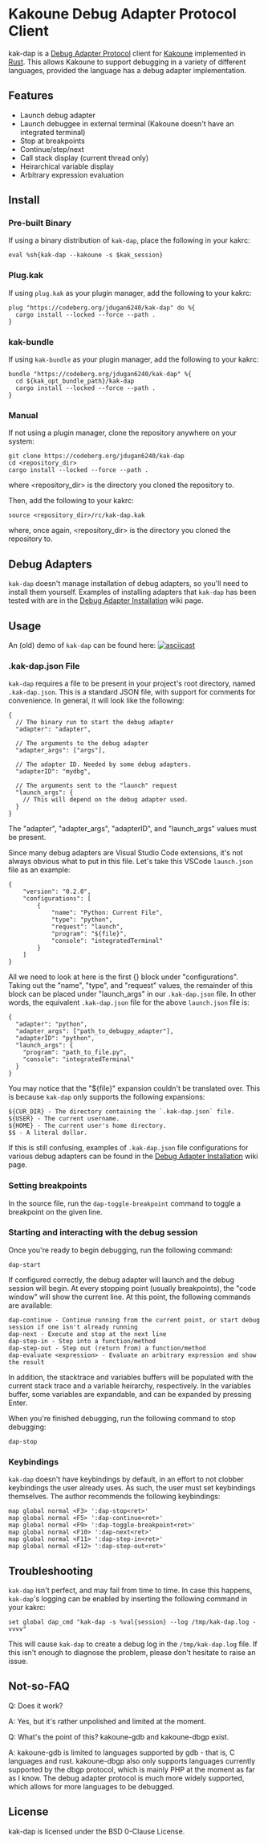 # Kakoune Debug Adapter Protocol Client

kak-dap is a [Debug Adapter Protocol](https://microsoft.github.io/debug-adapter-protocol/) client for [Kakoune](http://kakoune.org) implemented in [Rust](https://www.rust-lang.org).
This allows Kakoune to support debugging in a variety of different languages, provided the language has a debug adapter implementation.

## Features

- Launch debug adapter
- Launch debuggee in external terminal (Kakoune doesn't have an integrated terminal)
- Stop at breakpoints
- Continue/step/next
- Call stack display (current thread only)
- Heirarchical variable display
- Arbitrary expression evaluation

## Install

### Pre-built Binary

If using a binary distribution of `kak-dap`, place the following in your kakrc:

```
eval %sh{kak-dap --kakoune -s $kak_session}
```

### Plug.kak

If using `plug.kak` as your plugin manager, add the following to your kakrc:

```
plug "https://codeberg.org/jdugan6240/kak-dap" do %{
  cargo install --locked --force --path .
}
```

### kak-bundle

If using `kak-bundle` as your plugin manager, add the following to your kakrc:

```
bundle "https://codeberg.org/jdugan6240/kak-dap" %{
  cd ${kak_opt_bundle_path}/kak-dap
  cargo install --locked --force --path .
}
```

### Manual

If not using a plugin manager, clone the repository anywhere on your system:

```
git clone https://codeberg.org/jdugan6240/kak-dap
cd <repository_dir>
cargo install --locked --force --path .
```

where <repository_dir> is the directory you cloned the repository to.

Then, add the following to your kakrc:

```
source <repository_dir>/rc/kak-dap.kak
```

where, once again, <repository_dir> is the directory you cloned the repository to.

## Debug Adapters

`kak-dap` doesn't manage installation of debug adapters, so you'll need to install
them yourself. Examples of installing adapters that `kak-dap` has been tested with
are in the [Debug Adapter Installation](https://codeberg.org/jdugan6240/kak-dap/wiki/Debug-Adapter-Installation) wiki page.

## Usage

An (old) demo of `kak-dap` can be found here: [![asciicast](https://asciinema.org/a/fjU1GBrXSxplfP6lEo7cqYcj9.svg)](https://asciinema.org/a/fjU1GBrXSxplfP6lEo7cqYcj9)

### .kak-dap.json File

`kak-dap` requires a file to be present in your project's root directory, named
`.kak-dap.json`. This is a standard JSON file, with support for comments for
convenience. In general, it will look like the following:

```
{
  // The binary run to start the debug adapter
  "adapter": "adapter",
  
  // The arguments to the debug adapter
  "adapter_args": ["args"],
  
  // The adapter ID. Needed by some debug adapters.
  "adapterID": "mydbg",
  
  // The arguments sent to the "launch" request
  "launch_args": {
    // This will depend on the debug adapter used.
  }
}
```

The "adapter", "adapter_args", "adapterID", and "launch_args" values must be present.

Since many debug adapters are Visual Studio Code extensions, it's not always obvious
what to put in this file. Let's take this VSCode `launch.json` file as an example:

```
{
    "version": "0.2.0",
    "configurations": [
        {
            "name": "Python: Current File",
            "type": "python",
            "request": "launch",
            "program": "${file}",
            "console": "integratedTerminal"
        }
    ]
}
```

All we need to look at here is the first {} block under "configurations". Taking out
the "name", "type", and "request" values, the remainder of this block can be placed
under "launch_args" in our `.kak-dap.json` file. In other words, the equivalent
`.kak-dap.json` file for the above `launch.json` file is:

```
{
  "adapter": "python",
  "adapter_args": ["path_to_debugpy_adapter"],
  "adapterID": "python",
  "launch_args": {
    "program": "path_to_file.py",
    "console": "integratedTerminal"
  }
}
```

You may notice that the "${file}" expansion couldn't be translated over. This is
because `kak-dap` only supports the following expansions:

```
${CUR_DIR} - The directory containing the `.kak-dap.json` file.
${USER} - The current username.
${HOME} - The current user's home directory.
$$ - A literal dollar.
```

If this is still confusing, examples of `.kak-dap.json` file configurations for
various debug adapters can be found in the [Debug Adapter Installation](https://codeberg.org/jdugan6240/kak-dap/wiki/Debug-Adapter-Installation) wiki page.

### Setting breakpoints

In the source file, run the `dap-toggle-breakpoint` command to toggle a breakpoint on
the given line.

### Starting and interacting with the debug session

Once you're ready to begin debugging, run the following command:

```
dap-start
```

If configured correctly, the debug adapter will launch and the debug session will begin.
At every stopping point (usually breakpoints), the "code window" will show the current
line. At this point, the following commands are available:

```
dap-continue - Continue running from the current point, or start debug session if one isn't already running
dap-next - Execute and stop at the next line
dap-step-in - Step into a function/method
dap-step-out - Step out (return from) a function/method
dap-evaluate <expression> - Evaluate an arbitrary expression and show the result
```

In addition, the stacktrace and variables buffers will be populated with the current
stack trace and a variable heirarchy, respectively. In the variables buffer, some
variables are expandable, and can be expanded by pressing Enter.

When you're finished debugging, run the following command to stop debugging:

```
dap-stop
```

### Keybindings

`kak-dap` doesn't have keybindings by default, in an effort to not clobber keybindings
the user already uses. As such, the user must set keybindings themselves. The author
recommends the following keybindings:

```
map global normal <F3> ':dap-stop<ret>'
map global normal <F5> ':dap-continue<ret>'
map global normal <F9> ':dap-toggle-breakpoint<ret>'
map global normal <F10> ':dap-next<ret>'
map global normal <F11> ':dap-step-in<ret>'
map global normal <F12> ':dap-step-out<ret>'
```

## Troubleshooting

`kak-dap` isn't perfect, and may fail from time to time. In case this happens, `kak-dap`'s
logging can be enabled by inserting the following command in your kakrc:

```
set global dap_cmd "kak-dap -s %val{session} --log /tmp/kak-dap.log -vvvv"
```

This will cause `kak-dap` to create a debug log in the `/tmp/kak-dap.log` file. If this isn't
enough to diagnose the problem, please don't hesitate to raise an issue.

## Not-so-FAQ

Q: Does it work? 

A: Yes, but it's rather unpolished and limited at the moment.

Q: What's the point of this? kakoune-gdb and kakoune-dbgp exist.

A: kakoune-gdb is limited to languages supported by gdb - that is, C languages and rust. 
kakoune-dbgp also only supports languages currently supported by the dbgp protocol, which
is mainly PHP at the moment as far as I know. The debug adapter protocol is much more widely 
supported, which allows for more languages to be debugged.

## License

kak-dap is licensed under the BSD 0-Clause License.
